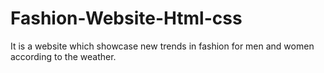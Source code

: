 # Fashion-Website-Html-css
 It is a website which showcase new trends in fashion for men and women according to the weather. 
